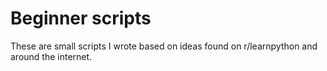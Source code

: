 # Beginner scripts
These are small scripts I wrote based on ideas found on r/learnpython and around the internet.
